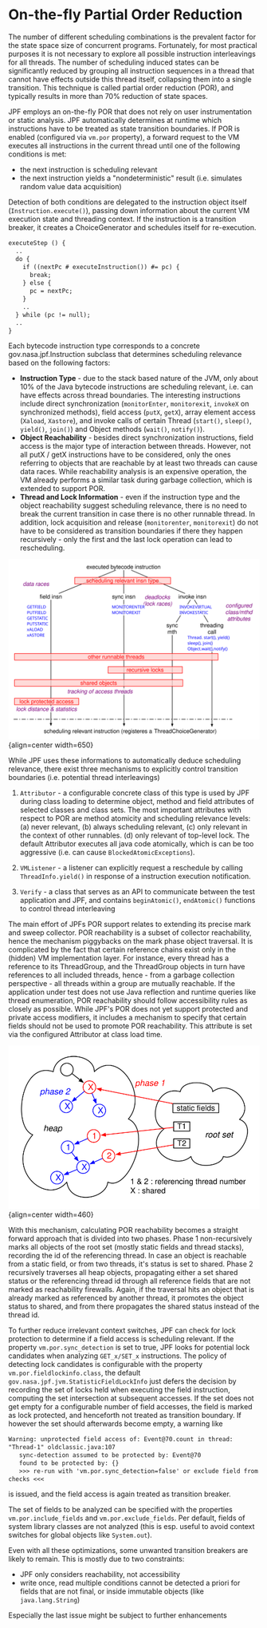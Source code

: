 # On-the-fly Partial Order Reduction #

The number of different scheduling combinations is the prevalent factor for the state space size of concurrent programs. Fortunately, for most practical purposes it is not necessary to explore all possible instruction interleavings for all threads. The number of scheduling induced states can be significantly reduced by grouping all instruction sequences in a thread that cannot have effects outside this thread itself, collapsing them into a single transition. This technique is called partial order reduction (POR), and typically results in more than 70% reduction of state spaces.

JPF employs an on-the-fly POR that does not rely on user instrumentation or static analysis. JPF automatically determines at runtime which instructions have to be treated as state transition boundaries. If POR is enabled (configured via `vm.por` property), a forward request to the VM executes all instructions in the current thread until one of the following conditions is met:

 - the next instruction is scheduling relevant
 - the next instruction yields a "nondeterministic" result (i.e. simulates random value data acquisition)

Detection of both conditions are delegated to the instruction object itself (`Instruction.execute()`), passing down information about the current VM execution state and threading context. If the instruction is a transition breaker, it creates a ChoiceGenerator and schedules itself for re-execution.

~~~~~~~~ {.java}
executeStep () {
  ..
  do {
    if ((nextPc # executeInstruction()) #= pc) {
      break;
    } else {
      pc = nextPc;
    }
    ..
  } while (pc != null);
  ..
}
~~~~~~~~

Each bytecode instruction type corresponds to a concrete gov.nasa.jpf.Instruction subclass that determines scheduling relevance based on the following factors:

 * **Instruction Type** - due to the stack based nature of the JVM, only about 10% of the Java bytecode instructions are scheduling relevant, i.e. can have effects across thread boundaries. The interesting instructions include direct synchronization (`monitorEnter`, `monitorexit`, `invokeX` on synchronized methods), field access (`putX`, `getX`), array element access (`Xaload`, `Xastore`), and invoke calls of certain Thread (`start()`, `sleep()`, `yield()`, `join()`) and Object methods (`wait()`, `notify()`).
 * **Object Reachability** - besides direct synchronization instructions, field access is the major type of interaction between threads. However, not all putX / getX instructions have to be considered, only the ones referring to objects that are reachable by at least two threads can cause data races. While reachability analysis is an expensive operation, the VM already performs a similar task during garbage collection, which is extended to support POR.
 * **Thread and Lock Information** - even if the instruction type and the object reachability suggest scheduling relevance, there is no need to break the current transition in case there is no other runnable thread. In addition, lock acquisition and release (`monitorenter`, `monitorexit`) do not have to be considered as transition boundaries if there they happen recursively - only the first and the last lock operation can lead to rescheduling.

![Figure 1: Scheduling Relevance Filters](https://github.com/javapathfinder/jpf-core/blob/master/docs/graphics/por-scheduling-relevance.svg){align=center width=650}

While JPF uses these informations to automatically deduce scheduling relevance, there exist three mechanisms to explicitly control transition boundaries (i.e. potential thread interleavings)

 1. `Attributor` - a configurable concrete class of this type is used by JPF during class loading to determine object, method and field attributes of selected classes and class sets. The most important attributes with respect to POR are method atomicity and scheduling relevance levels: (a) never relevant, (b) always scheduling relevant, (c) only relevant in the context of other runnables. (d) only relevant of top-level lock. The default Attributor executes all java code atomically, which is can be too aggressive (i.e. can cause `BlockedAtomicExceptions`).

 2. `VMListener` - a listener can explicitly request a reschedule by calling `ThreadInfo.yield()` in response of a instruction execution notification.

 3. `Verify` - a class that serves as an API to communicate between the test application and JPF, and contains `beginAtomic()`, `endAtomic()` functions to control thread interleaving

The main effort of JPFs POR support relates to extending its precise mark and sweep collector. POR reachability is a subset of collector reachability, hence the mechanism piggybacks on the mark phase object traversal. It is complicated by the fact that certain reference chains exist only in the (hidden) VM implementation layer. For instance, every thread has a reference to its ThreadGroup, and the ThreadGroup objects in turn have references to all included threads, hence - from a garbage collection perspective - all threads within a group are mutually reachable. If the application under test does not use Java reflection and runtime queries like thread enumeration, POR reachability should follow accessibility rules as closely as possible. While JPF's POR does not yet support protected and private access modifiers, it includes a mechanism to specify that certain fields should not be used to promote POR reachability. This attribute is set via the configured Attributor at class load time.

![Figure 2: Mark Phase of Reachability Analysis](https://github.com/javapathfinder/jpf-core/blob/master/docs/graphics/por-mark.svg){align=center width=460}

With this mechanism, calculating POR reachability becomes a straight forward approach that is divided into two phases. Phase 1 non-recursively marks all objects of the root set (mostly static fields and thread stacks), recording the id of the referencing thread. In case an object is reachable from a static field, or from two threads, it's status is set to shared. Phase 2 recursively traverses all heap objects, propagating either a set shared status or the referencing thread id through all reference fields that are not marked as reachability firewalls. Again, if the traversal hits an object that is already marked as referenced by another thread, it promotes the object status to shared, and from there propagates the shared status instead of the thread id.

To further reduce irrelevant context switches, JPF can check for lock protection to determine if a field access is scheduling relevant. If the property `vm.por.sync_detection` is set to true, JPF looks for potential lock candidates when analyzing `GET_x/SET_x` instructions. The policy of detecting lock candidates is configurable with the property `vm.por.fieldlockinfo.class`, the default `gov.nasa.jpf.jvm.StatisticFieldLockInfo` just defers the decision by recording the set of locks held when executing the field instruction, computing the set intersection at subsequent accesses. If the set does not get empty for a configurable number of field accesses, the field is marked as lock protected, and henceforth not treated as transition boundary. If however the set should afterwards become empty, a warning like

~~~~~~~~ {.bash}
Warning: unprotected field access of: Event@70.count in thread: "Thread-1" oldclassic.java:107
   sync-detection assumed to be protected by: Event@70
   found to be protected by: {}
   >>> re-run with 'vm.por.sync_detection=false' or exclude field from checks <<<
~~~~~~~~

is issued, and the field access is again treated as transition breaker.

The set of fields to be analyzed can be specified with the properties `vm.por.include_fields` and `vm.por.exclude_fields`. Per default, fields of system library classes are not analyzed (this is esp. useful to avoid context switches for global objects like `System.out`).

Even with all these optimizations, some unwanted transition breakers are likely to remain. This is mostly due to two constraints:

 * JPF only considers reachability, not accessibility
 * write once, read multiple conditions cannot be detected a priori for fields that are not final, or inside immutable objects (like `java.lang.String`)

Especially the last issue might be subject to further enhancements

